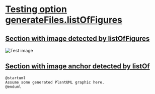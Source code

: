 # [Testing option generateFiles.listOfFigures](#testing-option-generatefileslistoffigures)

## [Section with image detected by listOfFigures](#section-with-image-detected-by-listoffigures)

<a id="test-image" class="my-figures" title="Test image"></a>
![Test image][1]

## [Section with image anchor detected by listOf](#section-with-image-anchor-detected-by-listof)

<a id="foo" class="my-figures" title="Invisible image of foo"></a>

    @startuml
    Assume some generated PlantUML graphic here.
    @enduml

[1]: ./figure.png
